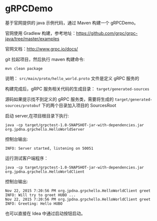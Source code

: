 # gRPCDemo


基于官网提供的 java 示例代码，通过 Maven 构建一个 gRPCDemo。
 
官网使用 Gradlew 构建，参考地址：https://github.com/grpc/grpc-java/tree/master/examples

官网文档：http://www.grpc.io/docs/


git 拉起项目，然后执行 maven 构建命令:

```
mvn clean package
```

说明： `src/main/proto/hello_world.proto` 文件是定义 gRPC 服务的


构建完成后，gRPC 服务相关代码的生成目录： `target/generated-sources`

源码如果提示找不到定义的 gRPC 服务类，需要将生成的 `target/generated-sources/protobuf` 下的两个目录加入项目的 SourcesRoot


启动 server,在项目根目录下执行:
```
java -cp target/grpctest-1.0-SNAPSHOT-jar-with-dependencies.jar org.jpdna.grpchello.HelloWorldServer
````

控制台输出:
```
INFO: Server started, listening on 50051
```

运行测试客户端程序：
```
java -cp target/grpctest-1.0-SNAPSHOT-jar-with-dependencies.jar org.jpdna.grpchello.HelloWorldClient 
```

控制台输出:
```
Nov 22, 2015 7:20:56 PM org.jpdna.grpchello.HelloWorldClient greet
INFO: Will try to greet HUBO ...
Nov 22, 2015 7:20:56 PM org.jpdna.grpchello.HelloWorldClient greet
INFO: Greeting: Hello HUBO
```

也可以直接在 Idea 中通过启动按钮启动。